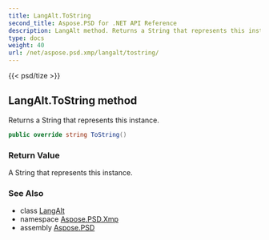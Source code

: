 ```yaml
---
title: LangAlt.ToString
second_title: Aspose.PSD for .NET API Reference
description: LangAlt method. Returns a String that represents this instance
type: docs
weight: 40
url: /net/aspose.psd.xmp/langalt/tostring/
---
```

{{< psd/tize >}}
## LangAlt.ToString method

Returns a String that represents this instance.

```csharp
public override string ToString()
```

### Return Value

A String that represents this instance.

### See Also

* class [LangAlt](../)
* namespace [Aspose.PSD.Xmp](../../langalt/)
* assembly [Aspose.PSD](../../../)


